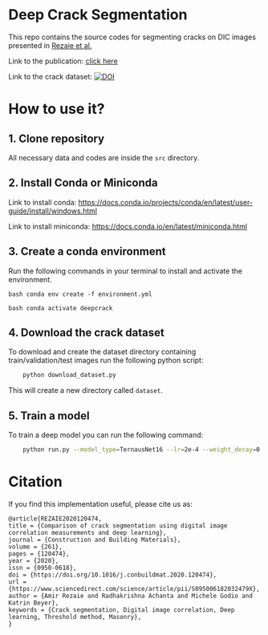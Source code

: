 # Deep Crack Segmentation

This repo contains the source codes for segmenting cracks on DIC images presented in [Rezaie et al.](https://doi.org/10.1016/j.conbuildmat.2020.120474)

Link to the publication: [click here](https://doi.org/10.1016/j.conbuildmat.2020.120474)

Link to the crack dataset: [![DOI](https://zenodo.org/badge/DOI/10.5281/zenodo.4307686.svg)](https://doi.org/10.5281/zenodo.4307686)


# How to use it?

## 1. Clone repository

All necessary data and codes are inside the ``src`` directory. 

## 2. Install Conda or Miniconda

Link to install conda: https://docs.conda.io/projects/conda/en/latest/user-guide/install/windows.html

Link to install miniconda: https://docs.conda.io/en/latest/miniconda.html

## 3. Create a conda environment 


Run the following commands in your terminal to install and activate the environment.

``bash
conda env create -f environment.yml
``

``bash
conda activate deepcrack
``

## 4. Download the crack dataset

To download and create the dataset directory containing train/validation/test images run the following python script:

```bash
    python download_dataset.py
```

This will create a new directory called ```dataset```. 


## 5. Train a model

To train a deep model you can run the following command:
```bash
    python run.py --model_type=TernausNet16 --lr=2e-4 --weight_decay=0 --num_epochs=100 --pretrained=1  --batch_size=1
```


# Citation

If you find this implementation useful, please cite us as:

```
@article{REZAIE2020120474,
title = {Comparison of crack segmentation using digital image correlation measurements and deep learning},
journal = {Construction and Building Materials},
volume = {261},
pages = {120474},
year = {2020},
issn = {0950-0618},
doi = {https://doi.org/10.1016/j.conbuildmat.2020.120474},
url = {https://www.sciencedirect.com/science/article/pii/S095006182032479X},
author = {Amir Rezaie and Radhakrishna Achanta and Michele Godio and Katrin Beyer},
keywords = {Crack segmentation, Digital image correlation, Deep learning, Threshold method, Masonry},
}
```
